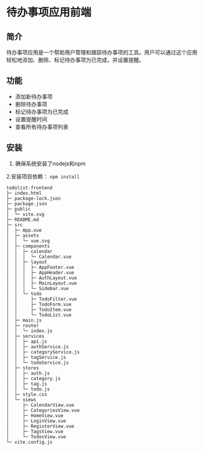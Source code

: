 # 待办事项应用前端

## 简介
待办事项应用是一个帮助用户管理和跟踪待办事项的工具。用户可以通过这个应用轻松地添加、删除、标记待办事项为已完成，并设置提醒。

## 功能
- 添加新待办事项
- 删除待办事项
- 标记待办事项为已完成
- 设置提醒时间
- 查看所有待办事项列表

## 安装
1. 确保系统安装了nodejs和npm

2.安装项目依赖：
    ```npm install
    ```




```
todolist-frontend
├─ index.html
├─ package-lock.json
├─ package.json
├─ public
│  └─ vite.svg
├─ README.md
├─ src
│  ├─ App.vue
│  ├─ assets
│  │  └─ vue.svg
│  ├─ components
│  │  ├─ calendar
│  │  │  └─ Calendar.vue
│  │  ├─ layout
│  │  │  ├─ AppFooter.vue
│  │  │  ├─ AppHeader.vue
│  │  │  ├─ AuthLayout.vue
│  │  │  ├─ MainLayout.vue
│  │  │  └─ Sidebar.vue
│  │  └─ todo
│  │     ├─ TodoFilter.vue
│  │     ├─ TodoForm.vue
│  │     ├─ TodoItem.vue
│  │     └─ TodoList.vue
│  ├─ main.js
│  ├─ router
│  │  └─ index.js
│  ├─ services
│  │  ├─ api.js
│  │  ├─ authService.js
│  │  ├─ categoryService.js
│  │  ├─ tagService.js
│  │  └─ todoService.js
│  ├─ stores
│  │  ├─ auth.js
│  │  ├─ category.js
│  │  ├─ tag.js
│  │  └─ todo.js
│  ├─ style.css
│  └─ views
│     ├─ CalendarView.vue
│     ├─ CategoriesView.vue
│     ├─ HomeView.vue
│     ├─ LoginView.vue
│     ├─ RegisterView.vue
│     ├─ TagsView.vue
│     └─ TodosView.vue
└─ vite.config.js

```